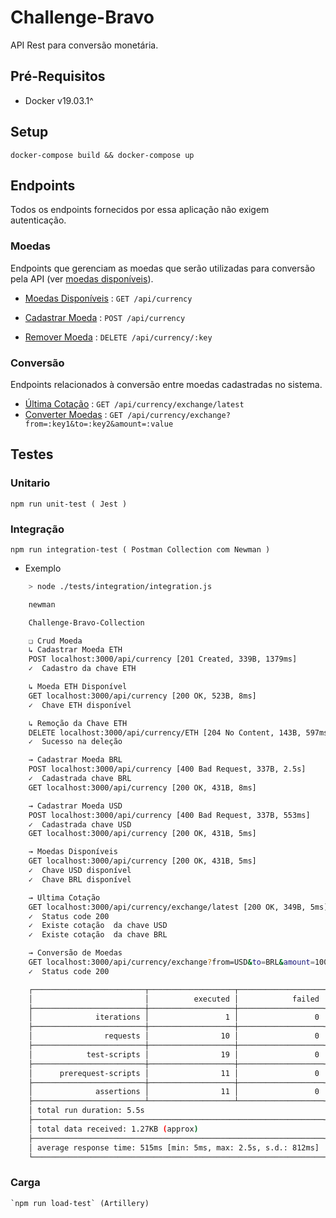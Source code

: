 # Challenge-Bravo

API Rest para conversão monetária.

## Pré-Requisitos

-   Docker v19.03.1^

## Setup

`docker-compose build && docker-compose up`

## Endpoints

Todos os endpoints fornecidos por essa aplicação não exigem autenticação.

### Moedas

Endpoints que gerenciam as moedas que serão utilizadas para conversão pela API (ver [moedas disponíveis](docs/available-currency.md)).

-   [Moedas Disponíveis](docs/list-currency.md) : `GET /api/currency`

-   [Cadastrar Moeda](docs/post-currency.md) : `POST /api/currency`

-   [Remover Moeda](docs/delete-currency.md) : `DELETE /api/currency/:key`

### Conversão

Endpoints relacionados à conversão entre moedas cadastradas no sistema.

-   [Última Cotação](docs/latest-exchange-rates.md) : `GET /api/currency/exchange/latest`
-   [Converter Moedas](docs/exchange.md) : `GET /api/currency/exchange?from=:key1&to=:key2&amount=:value`

## Testes

### Unitario

    npm run unit-test ( Jest )

### Integração

    npm run integration-test ( Postman Collection com Newman )

-   Exemplo

```bash
	> node ./tests/integration/integration.js

	newman

	Challenge-Bravo-Collection

	❏ Crud Moeda
	↳ Cadastrar Moeda ETH
	POST localhost:3000/api/currency [201 Created, 339B, 1379ms]
	✓  Cadastro da chave ETH

	↳ Moeda ETH Disponível
	GET localhost:3000/api/currency [200 OK, 523B, 8ms]
	✓  Chave ETH disponível

	↳ Remoção da Chave ETH
	DELETE localhost:3000/api/currency/ETH [204 No Content, 143B, 597ms]
	✓  Sucesso na deleção

	→ Cadastrar Moeda BRL
	POST localhost:3000/api/currency [400 Bad Request, 337B, 2.5s]
	✓  Cadastrada chave BRL
	GET localhost:3000/api/currency [200 OK, 431B, 8ms]

	→ Cadastrar Moeda USD
	POST localhost:3000/api/currency [400 Bad Request, 337B, 553ms]
	✓  Cadastrada chave USD
	GET localhost:3000/api/currency [200 OK, 431B, 5ms]

	→ Moedas Disponíveis
	GET localhost:3000/api/currency [200 OK, 431B, 5ms]
	✓  Chave USD disponível
	✓  Chave BRL disponível

	→ Ultima Cotação
	GET localhost:3000/api/currency/exchange/latest [200 OK, 349B, 5ms]
	✓  Status code 200
	✓  Existe cotação  da chave USD
	✓  Existe cotação  da chave BRL

	→ Conversão de Moedas
	GET localhost:3000/api/currency/exchange?from=USD&to=BRL&amount=1000.0 [200 OK, 349B, 5ms]
	✓  Status code 200

	┌─────────────────────────┬───────────────────┬───────────────────┐
	│                         │          executed │            failed │
	├─────────────────────────┼───────────────────┼───────────────────┤
	│              iterations │                 1 │                 0 │
	├─────────────────────────┼───────────────────┼───────────────────┤
	│                requests │                10 │                 0 │
	├─────────────────────────┼───────────────────┼───────────────────┤
	│            test-scripts │                19 │                 0 │
	├─────────────────────────┼───────────────────┼───────────────────┤
	│      prerequest-scripts │                11 │                 0 │
	├─────────────────────────┼───────────────────┼───────────────────┤
	│              assertions │                11 │                 0 │
	├─────────────────────────┴───────────────────┴───────────────────┤
	│ total run duration: 5.5s                                        │
	├─────────────────────────────────────────────────────────────────┤
	│ total data received: 1.27KB (approx)                            │
	├─────────────────────────────────────────────────────────────────┤
	│ average response time: 515ms [min: 5ms, max: 2.5s, s.d.: 812ms] │
	└─────────────────────────────────────────────────────────────────┘
```

### Carga

    `npm run load-test` (Artillery)
